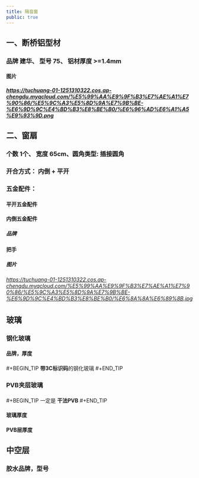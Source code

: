 ```yaml
---
title: 隔音窗
public: true
---
```


## 一、断桥铝型材
### 品牌 建华、 型号 75、 铝材厚度 >=1.4mm
#### 图片
##### https://tuchuang-01-1251310322.cos.ap-chengdu.myqcloud.com/%E5%99%AA%E9%9F%B3%E7%AE%A1%E7%90%86/%E5%9C%A3%E5%8D%9A%E7%9B%BE-%E6%9D%9C%E4%BD%B3%E8%BE%B0/%E6%96%AD%E6%A1%A5%E9%93%9D.png
## 二、窗扇
### 个数 1个、 宽度 65cm、圆角类型: 插接圆角
### 开合方式： 内倒 +  平开
### **五金配件：**
#### 平开五金配件
#### 内倒五金配件
##### **品牌**
#### 把手
##### 图片
###### https://tuchuang-01-1251310322.cos.ap-chengdu.myqcloud.com/%E5%99%AA%E9%9F%B3%E7%AE%A1%E7%90%86/%E5%9C%A3%E5%8D%9A%E7%9B%BE-%E6%9D%9C%E4%BD%B3%E8%BE%B0/%E6%8A%8A%E6%89%8B.jpg
## 玻璃
### 钢化玻璃
#### 品牌，厚度
#### 
#+BEGIN_TIP
**带3C标识码**的钢化玻璃
#+END_TIP
### PVB夹层玻璃
#### 
#+BEGIN_TIP
一定是 **干法PVB**
#+END_TIP
#### 玻璃厚度
#### PVB层厚度
## 中空层
### 胶水品牌，型号
